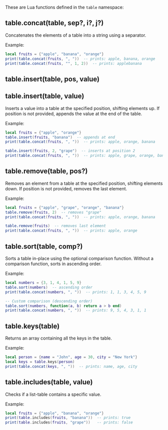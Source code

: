 These are Lua functions defined in the `table` namespace:

## table.concat(table, sep?, i?, j?)
Concatenates the elements of a table into a string using a separator.

Example:
```lua
local fruits = {"apple", "banana", "orange"}
print(table.concat(fruits, ", "))  -- prints: apple, banana, orange
print(table.concat(fruits, "", 1, 2))  -- prints: applebanana
```

## table.insert(table, pos, value)
## table.insert(table, value)
Inserts a value into a table at the specified position, shifting elements up. If position is not provided, appends the value at the end of the table.

Example:
```lua
local fruits = {"apple", "orange"}
table.insert(fruits, "banana")  -- appends at end
print(table.concat(fruits, ", "))  -- prints: apple, orange, banana

table.insert(fruits, 2, "grape")  -- inserts at position 2
print(table.concat(fruits, ", "))  -- prints: apple, grape, orange, banana
```

## table.remove(table, pos?)
Removes an element from a table at the specified position, shifting elements down. If position is not provided, removes the last element.

Example:
```lua
local fruits = {"apple", "grape", "orange", "banana"}
table.remove(fruits, 2)  -- removes "grape"
print(table.concat(fruits, ", "))  -- prints: apple, orange, banana

table.remove(fruits)  -- removes last element
print(table.concat(fruits, ", "))  -- prints: apple, orange
```

## table.sort(table, comp?)
Sorts a table in-place using the optional comparison function. Without a comparison function, sorts in ascending order.

Example:
```lua
local numbers = {3, 1, 4, 1, 5, 9}
table.sort(numbers)  -- ascending order
print(table.concat(numbers, ", "))  -- prints: 1, 1, 3, 4, 5, 9

-- Custom comparison (descending order)
table.sort(numbers, function(a, b) return a > b end)
print(table.concat(numbers, ", "))  -- prints: 9, 5, 4, 3, 1, 1
```

## table.keys(table)
Returns an array containing all the keys in the table.

Example:
```lua
local person = {name = "John", age = 30, city = "New York"}
local keys = table.keys(person)
print(table.concat(keys, ", "))  -- prints: name, age, city
```

## table.includes(table, value)
Checks if a list-table contains a specific value.

Example:
```lua
local fruits = {"apple", "banana", "orange"}
print(table.includes(fruits, "banana"))  -- prints: true
print(table.includes(fruits, "grape"))   -- prints: false
```
